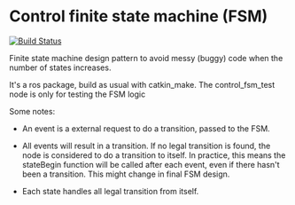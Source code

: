 # Control finite state machine (FSM)

[![Build Status](http://build.ascendntnu.no/buildStatus/icon?job=control_fsm)](http://build.ascendntnu.no/job/control_fsm/)

Finite state machine design pattern to avoid messy (buggy) code when the number of states increases. 

It's a ros package, build as usual with catkin_make.
The control_fsm_test node is only for testing the FSM logic


Some notes:

- An event is a external request to do a transition, passed to the FSM.

- All events will result in a transition. If no legal transition is found, the node is considered to do a transition to itself. In practice, this means the stateBegin function will be called after each event, even if there hasn't been a transition. This might change in final FSM design.

- Each state handles all legal transition from itself. 


